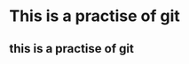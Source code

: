 This is a practise of git
=========================

this is a practise of git
-------------------------
